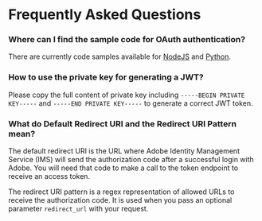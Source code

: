 # Frequently Asked Questions

### Where can I find the sample code for OAuth authentication?
There are currently code samples available for [NodeJS](https://github.com/AdobeDocs/adobe-dev-console/tree/main/samples/adobe-auth-node) and [Python](https://github.com/AdobeDocs/adobe-dev-console/tree/main/samples/adobe-auth-python).

### How to use the private key for generating a JWT?
Please copy the full content of private key including `-----BEGIN PRIVATE KEY-----` and `-----END PRIVATE KEY-----` to generate a correct JWT token.

### What do Default Redirect URI and the Redirect URI Pattern mean?
The default redirect URI is the URL where Adobe Identity Management Service (IMS) will send the authorization code after a successful login with Adobe. You will need that code to make a call to the token endpoint to receive an access token.

The redirect URI pattern is a regex representation of allowed URLs to receive the authorization code. It is used when you pass an optional parameter `redirect_url` with your request.
